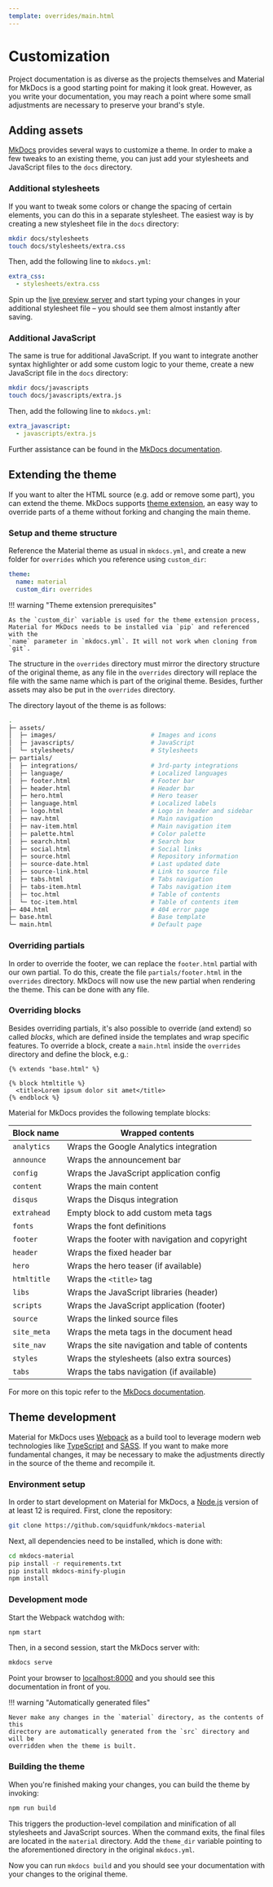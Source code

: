 ```yaml
---
template: overrides/main.html
---
```


# Customization

Project documentation is as diverse as the projects themselves and Material for
MkDocs is a good starting point for making it look great. However, as you write
your documentation, you may reach a point where some small adjustments are
necessary to preserve your brand's style.

## Adding assets

[MkDocs][1] provides several ways to customize a theme. In order to make a few
tweaks to an existing theme, you can just add your stylesheets and JavaScript
files to the `docs` directory.

  [1]: https://www.mkdocs.org

### Additional stylesheets

If you want to tweak some colors or change the spacing of certain elements,
you can do this in a separate stylesheet. The easiest way is by creating a
new stylesheet file in the `docs` directory:

``` sh
mkdir docs/stylesheets
touch docs/stylesheets/extra.css
```

Then, add the following line to `mkdocs.yml`:

``` yaml
extra_css:
  - stylesheets/extra.css
```

Spin up the [live preview server][2] and start typing your changes in your
additional stylesheet file – you should see them almost instantly after saving.

  [2]: creating-your-site.md#previewing-as-you-write

### Additional JavaScript

The same is true for additional JavaScript. If you want to integrate another
syntax highlighter or add some custom logic to your theme, create a new
JavaScript file in the `docs` directory:

``` sh
mkdir docs/javascripts
touch docs/javascripts/extra.js
```

Then, add the following line to `mkdocs.yml`:

``` yaml
extra_javascript:
  - javascripts/extra.js
```

Further assistance can be found in the [MkDocs documentation][3].

  [3]: https://www.mkdocs.org/user-guide/styling-your-docs/#customizing-a-theme

## Extending the theme

If you want to alter the HTML source (e.g. add or remove some part), you can
extend the theme. MkDocs supports [theme extension][4], an easy way to override
parts of a theme without forking and changing the main theme.

  [4]: https://www.mkdocs.org/user-guide/styling-your-docs/#using-the-theme-custom_dir

### Setup and theme structure

Reference the Material theme as usual in `mkdocs.yml`, and create a new folder
for `overrides` which you reference using `custom_dir`:

``` yaml
theme:
  name: material
  custom_dir: overrides
```

!!! warning "Theme extension prerequisites"

    As the `custom_dir` variable is used for the theme extension process,
    Material for MkDocs needs to be installed via `pip` and referenced with the
    `name` parameter in `mkdocs.yml`. It will not work when cloning from `git`.

The structure in the `overrides` directory must mirror the directory structure
of the original theme, as any file in the `overrides` directory will replace the
file with the same name which is part of the original theme. Besides, further
assets may also be put in the `overrides` directory.

The directory layout of the theme is as follows:

``` sh
.
├─ assets/
│  ├─ images/                          # Images and icons
│  ├─ javascripts/                     # JavaScript
│  └─ stylesheets/                     # Stylesheets
├─ partials/
│  ├─ integrations/                    # 3rd-party integrations
│  ├─ language/                        # Localized languages
│  ├─ footer.html                      # Footer bar
│  ├─ header.html                      # Header bar
│  ├─ hero.html                        # Hero teaser
│  ├─ language.html                    # Localized labels
│  ├─ logo.html                        # Logo in header and sidebar
│  ├─ nav.html                         # Main navigation
│  ├─ nav-item.html                    # Main navigation item
│  ├─ palette.html                     # Color palette
│  ├─ search.html                      # Search box
│  ├─ social.html                      # Social links
│  ├─ source.html                      # Repository information
│  ├─ source-date.html                 # Last updated date
│  ├─ source-link.html                 # Link to source file
│  ├─ tabs.html                        # Tabs navigation
│  ├─ tabs-item.html                   # Tabs navigation item
│  ├─ toc.html                         # Table of contents
│  └─ toc-item.html                    # Table of contents item
├─ 404.html                            # 404 error page
├─ base.html                           # Base template
└─ main.html                           # Default page
```

### Overriding partials

In order to override the footer, we can replace the `footer.html` partial with
our own partial. To do this, create the file `partials/footer.html` in the
`overrides` directory. MkDocs will now use the new partial when rendering the
theme. This can be done with any file.

### Overriding blocks

Besides overriding partials, it's also possible to override (and extend) so
called _blocks_, which are defined inside the templates and wrap specific
features. To override a block, create a `main.html` inside the `overrides`
directory and define the block, e.g.:

``` jinja
{% extends "base.html" %}

{% block htmltitle %}
  <title>Lorem ipsum dolor sit amet</title>
{% endblock %}
```

Material for MkDocs provides the following template blocks:

| Block name   | Wrapped contents                                |
| ------------ | ----------------------------------------------- |
| `analytics`  | Wraps the Google Analytics integration          |
| `announce`   | Wraps the announcement bar                      |
| `config`     | Wraps the JavaScript application config         |
| `content`    | Wraps the main content                          |
| `disqus`     | Wraps the Disqus integration                    |
| `extrahead`  | Empty block to add custom meta tags             |
| `fonts`      | Wraps the font definitions                      |
| `footer`     | Wraps the footer with navigation and copyright  |
| `header`     | Wraps the fixed header bar                      |
| `hero`       | Wraps the hero teaser (if available)            |
| `htmltitle`  | Wraps the `<title>` tag                         |
| `libs`       | Wraps the JavaScript libraries (header)         |
| `scripts`    | Wraps the JavaScript application (footer)       |
| `source`     | Wraps the linked source files                   |
| `site_meta`  | Wraps the meta tags in the document head        |
| `site_nav`   | Wraps the site navigation and table of contents |
| `styles`     | Wraps the stylesheets (also extra sources)      |
| `tabs`       | Wraps the tabs navigation (if available)        |

For more on this topic refer to the [MkDocs documentation][5].

  [5]: https://www.mkdocs.org/user-guide/styling-your-docs/#overriding-template-blocks

## Theme development

Material for MkDocs uses [Webpack][6] as a build tool to leverage modern web
technologies like [TypeScript][7] and [SASS][8]. If you want to make more
fundamental changes, it may be necessary to make the adjustments directly in
the source of the theme and recompile it.

  [6]: https://webpack.js.org/
  [7]: https://www.typescriptlang.org/
  [8]: https://sass-lang.com

### Environment setup

In order to start development on Material for MkDocs, a [Node.js][9] version of
at least 12 is required. First, clone the repository:

``` sh
git clone https://github.com/squidfunk/mkdocs-material
```

Next, all dependencies need to be installed, which is done with:

``` sh
cd mkdocs-material
pip install -r requirements.txt
pip install mkdocs-minify-plugin
npm install
```

  [9]: https://nodejs.org

### Development mode

Start the Webpack watchdog with:

``` sh
npm start
```

Then, in a second session, start the MkDocs server with:

```sh
mkdocs serve
```

Point your browser to [localhost:8000][10] and you should see this documentation
in front of you.

!!! warning "Automatically generated files"

    Never make any changes in the `material` directory, as the contents of this
    directory are automatically generated from the `src` directory and will be
    overridden when the theme is built.

  [10]: http://localhost:8000

### Building the theme

When you're finished making your changes, you can build the theme by invoking:

``` sh
npm run build
```

This triggers the production-level compilation and minification of all
stylesheets and JavaScript sources. When the command exits, the final files are
located in the `material` directory. Add the `theme_dir` variable pointing to
the aforementioned directory in the original `mkdocs.yml`.

Now you can run `mkdocs build` and you should see your documentation with your
changes to the original theme.
